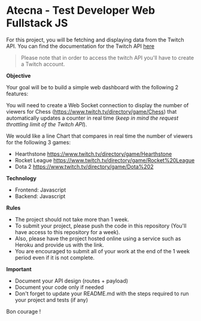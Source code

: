 # Atecna - Test Developer Web Fullstack JS

For this project, you will be fetching and displaying data from the Twitch API.
You can find the documentation for the Twitch API [here](https://dev.twitch.tv/docs/api)

> Please note that in order to access the twitch API you'll have to create a Twitch account.

**Objective**

Your goal will be to build a simple web dashboard with the following 2 features:

You will need to create a Web Socket connection to display the number of viewers for Chess (https://www.twitch.tv/directory/game/Chess) that automatically updates a counter in real time (*keep in mind the request throttling limit of the Twitch API*).

We would like a line Chart that compares in real time the number of viewers for the following 3 games:

- Hearthstone https://www.twitch.tv/directory/game/Hearthstone
- Rocket League https://www.twitch.tv/directory/game/Rocket%20League
- Dota 2 https://www.twitch.tv/directory/game/Dota%202

**Technology**

- Frontend: Javascript
- Backend: Javascript

**Rules**

- The project should not take more than 1 week.
- To submit your project, please push the code in this repository (You'll have access to this repository for a week).
- Also, please have the project hosted online using a service such as Heroku and provide us with the link.
- You are encouraged to submit all of your work at the end of the 1 week period even if it is not complete.

**Important**

- Document your API design (routes + payload)
- Document your code only if needed
- Don't forget to update your README.md with the steps required to run your project and tests (if any)

Bon courage !